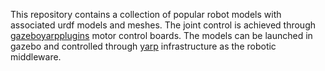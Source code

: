 This repository contains a collection of popular robot models with associated urdf models and meshes.
The joint control is achieved through [gazeboyarpplugins](https://github.com/robotology/gazebo-yarp-plugins/)
motor control boards. The models can be launched in gazebo and controlled through [yarp](https://www.yarp.it/) infrastructure as the
robotic middleware.
